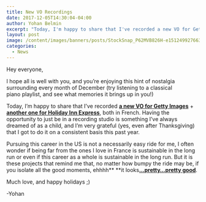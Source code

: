 ```yaml
---
title: New VO Recordings
date: 2017-12-05T14:30:04-04:00
author: Yohan Belmin
excerpt: "Today, I'm happy to share that I've recorded a new VO for Getty Images + another one for Holiday Inn Express, both in French."
layout: post
image: /content/images/banners/posts/StockSnap_P62MVB826H-e1512499276638.jpg
categories:
  - News
---
```

Hey everyone,

I hope all is well with you, and you&#8217;re enjoying this hint of nostalgia surrounding every month of December (try listening to a classical piano playlist, and see what memories it brings up in you!)

Today, I&#8217;m happy to share that I&#8217;ve recorded <a href="https://www.dropbox.com/s/lz0svbl4aepjs4o/Getty%20Premium%20Access%20%20170817_FRFR.mp4?dl=0" target="_blank" rel="noopener"><strong>a new VO for Getty Images</strong></a> + <a href="https://www.dropbox.com/s/3e7k1x4pnqpm4ol/HIEX.mp4?dl=0" target="_blank" rel="noopener"><strong>another one for Holiday Inn Express</strong></a>, both in French. Having the opportunity to just be in a recording studio is something I&#8217;ve always dreamed of as a child, and I&#8217;m very grateful (yes, even after Thanksgiving) that I got to do it on a consistent basis this past year.

Pursuing this career in the US is not a necessarily easy ride for me, I often wonder if being far from the ones I love in France is sustainable in the long run or even if this career as a whole is sustainable in the long run. But it is these projects that remind me that, no matter how bumpy the ride may be, if you isolate all the good moments, ehhhh** **it looks<a href="https://www.youtube.com/watch?v=XadNMpvhkzA" target="_blank" rel="noopener"><strong>&#8230;pretty&#8230;pretty good</strong></a>.

Much love, and happy holidays ;)

-Yohan
